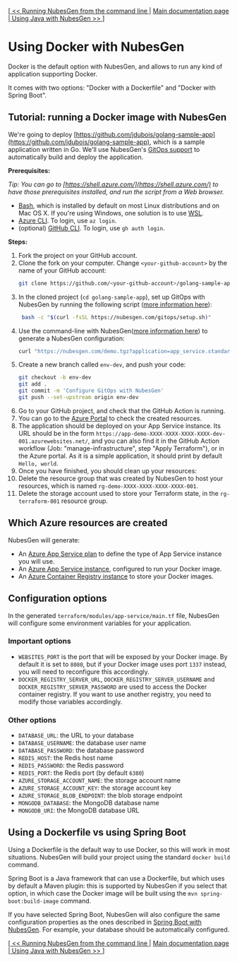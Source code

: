 [[ << Running NubesGen from the command line ](command-line.md) | [ Main documentation page ](../README.md) |[ Using Java with NubesGen >> ](java.md)]

# Using Docker with NubesGen

Docker is the default option with NubesGen, and allows to run any kind of application supporting Docker.

It comes with two options: "Docker with a Dockerfile" and "Docker with Spring Boot".

## Tutorial: running a Docker image with NubesGen

We're going to deploy [https://github.com/jdubois/golang-sample-app](https://github.com/jdubois/golang-sample-app), which is a sample application written in Go.
We'll use NubesGen's [GitOps support](../gitops-overview.md) to automatically build and deploy the application.

__Prerequisites:__

_Tip: You can go to [https://shell.azure.com/](https://shell.azure.com/) to have those prerequisites installed, and run the script from a Web browser._
- [Bash](https://fr.wikipedia.org/wiki/Bourne-Again_shell), which is installed by default on most Linux distributions and on Mac OS X. If you're using Windows, one solution is to use [WSL](https://docs.microsoft.com/windows/wsl/install-win10).
- [Azure CLI](https://docs.microsoft.com/cli/azure/install-azure-cli). To login, use `az login`.
- (optional) [GitHub CLI](https://cli.github.com/). To login, use `gh auth login`.

__Steps:__
1. Fork the project on your GitHub account.
2. Clone the fork on your computer. Change `<your-github-account>` by the name of your GitHub account:
   ```bash
   git clone https://github.com/<your-github-account>/golang-sample-app.git
   ``` 
3. In the cloned project (`cd golang-sample-app`), set up GitOps with NubesGen by running the following script ([more information here](../gitops-quick-start.md)):
   ```bash
    bash -c "$(curl -fsSL https://nubesgen.com/gitops/setup.sh)"
    ```
4. Use the command-line with NubesGen([more information here](../command-line.md)) to generate a NubesGen configuration:
   ```bash
   curl "https://nubesgen.com/demo.tgz?application=app_service.standard&gitops=true" | tar -xzvf -
   ```
5. Create a new branch called `env-dev`, and push your code:
   ```bash
   git checkout -b env-dev
   git add .
   git commit -m 'Configure GitOps with NubesGen'
   git push --set-upstream origin env-dev
   ```
6. Go to your GitHub project, and check that the GitHub Action is running.
7. You can go to the [Azure Portal](https://portal.azure.com) to check the created resources.
8. The application should be deployed on your App Service instance. Its URL should be in the form `https://app-demo-XXXX-XXXX-XXXX-XXXX-dev-001.azurewebsites.net/`, 
   and you can also find it in the GitHub Action workflow (Job: "manage-infrastructure", step "Apply Terraform"), or in the Azure portal.
   As it is a simple application, it should print by default `Hello, world`.
9.  Once you have finished, you should clean up your resources:
   1. Delete the resource group that was created by NubesGen to host your resources, which is named `rg-demo-XXXX-XXXX-XXXX-XXXX-001`.
   2. Delete the storage account used to store your Terraform state, in the `rg-terraform-001` resource group.

## Which Azure resources are created

NubesGen will generate:

- An [Azure App Service plan](https://docs.microsoft.com/azure/app-service/overview-hosting-plans) to define the type of App Service instance you will use.
- An [Azure App Service instance](https://azure.microsoft.com/services/app-service/), configured to run your Docker image.
- An [Azure Container Registry instance](https://azure.microsoft.com/services/container-registry/) to store your Docker images.

## Configuration options

In the generated `terraform/modules/app-service/main.tf` file, NubesGen will configure some environment variables 
for your application.

### Important options

- `WEBSITES_PORT` is the port that will be exposed by your Docker image. By default it is set to `8080`, but if your Docker image uses port `1337` instead, you will need to reconfigure this accordingly.
- `DOCKER_REGISTRY_SERVER_URL`, `DOCKER_REGISTRY_SERVER_USERNAME` and `DOCKER_REGISTRY_SERVER_PASSWORD` are used to access the Docker container registry. If you want to use another registry, you need to modify those variables accordingly.

### Other options

- `DATABASE_URL`: the URL to your database
- `DATABASE_USERNAME`: the database user name
- `DATABASE_PASSWORD`: the database password
- `REDIS_HOST`: the Redis host name
- `REDIS_PASSWORD`: the Redis password
- `REDIS_PORT`: the Redis port (by default `6380`)
- `AZURE_STORAGE_ACCOUNT_NAME`: the storage account name
- `AZURE_STORAGE_ACCOUNT_KEY`: the storage account key
- `AZURE_STORAGE_BLOB_ENDPOINT`: the blob storage endpoint
- `MONGODB_DATABASE`: the MongoDB database name
- `MONGODB_URI`: the MongoDB database URL

## Using a Dockerfile vs using Spring Boot

Using a Dockerfile is the default way to use Docker, so this will work in most situations. NubesGen will build your project using the standard `docker build` command.

Spring Boot is a Java framework that can use a Dockerfile, but which uses by default a Maven plugin: this is supported by NubesGen if you select that option, in which case the Docker image will be built using the `mvn spring-boot:build-image` command.

If you have selected Spring Boot, NubesGen will also configure the same configuration properties as the ones described in [Spring Boot with NubesGen](spring-boot.md).
For example, your database should be automatically configured.

[[ << Running NubesGen from the command line ](command-line.md) | [ Main documentation page ](../README.md) |[ Using Java with NubesGen >> ](java.md)]
